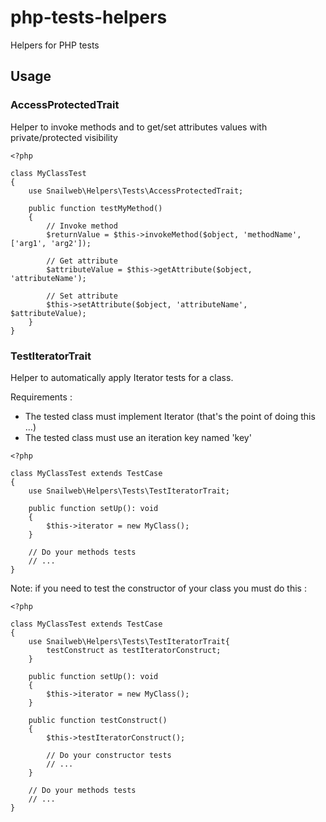 # php-tests-helpers
Helpers for PHP tests

## Usage

### AccessProtectedTrait
Helper to invoke methods and to get/set attributes values with private/protected visibility

```
<?php

class MyClassTest
{
    use Snailweb\Helpers\Tests\AccessProtectedTrait;

    public function testMyMethod()
    {
        // Invoke method
        $returnValue = $this->invokeMethod($object, 'methodName', ['arg1', 'arg2']);

        // Get attribute
        $attributeValue = $this->getAttribute($object, 'attributeName');

        // Set attribute
        $this->setAttribute($object, 'attributeName', $attributeValue);
    }
}
```


### TestIteratorTrait
Helper to automatically apply Iterator tests for a class.

Requirements :
* The tested class must implement Iterator (that's the point of doing this ...)
* The tested class must use an iteration key named 'key'

```
<?php

class MyClassTest extends TestCase
{
    use Snailweb\Helpers\Tests\TestIteratorTrait;
    
    public function setUp(): void
    {
        $this->iterator = new MyClass();
    }

    // Do your methods tests
    // ...
}
```

Note: if you need to test the constructor of your class you must do this :
```
<?php

class MyClassTest extends TestCase
{
    use Snailweb\Helpers\Tests\TestIteratorTrait{
        testConstruct as testIteratorConstruct;
    }
    
    public function setUp(): void
    {
        $this->iterator = new MyClass();
    }

    public function testConstruct()
    {
        $this->testIteratorConstruct();

        // Do your constructor tests
        // ...
    }

    // Do your methods tests
    // ...
}
```

